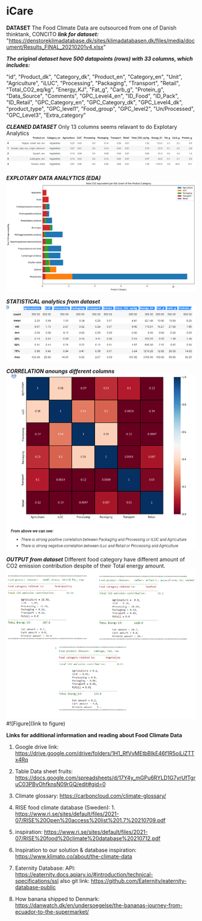 # iCare
**DATASET**
The Food Climate Data are outsourced from one of Danish thinktank, CONCITO
_**link for dataset:**_ "https://denstoreklimadatabase.dk/sites/klimadatabasen.dk/files/media/document/Results_FINAL_20210201v4.xlsx"

_**The original dataset have 500 datapoints (rows) with 33 columns, which includes:**_

"id", "Product_dk", "Category_dk", "Product_en", "Category_en", "Unit", "Agriculture", "iLUC", "Processing", "Packaging", "Transport", "Retail", "Total_CO2_eq/kg", "Energy_KJ", "Fat_g", "Carb_g", "Protein_g", "Data_Source", "Comments", "GPC_Level4_en", "ID_Food", "ID_Pack", "ID_Retail", "GPC_Category_en", "GPC_Category_dk", "GPC_Level4_dk", "product_type", "GPC_level1", "Food_group", "GPC_level2", "Un/Processed", "GPC_Level3", "Extra_category"

_**CLEANED DATASET**_
Only 13 columns seems relavant to do Explotary Analytics
![Overview of cleaned dataset](https://github.com/mrchapagain/iCare/blob/main/overview%20of%20DataSet.PNG?raw=true) 

**_EXPLOTARY DATA ANALYTICS (EDA)_**
![Figure](https://github.com/mrchapagain/iCare/blob/main/Overview%20of%20Total%20CO2%20emission.png?raw=true)

_**STATISTICAL analytics from dataset**_
![Discription Of dataSet](https://github.com/mrchapagain/iCare/raw/main/Description%20of%20DataSet.PNG)

_**CORRELATION anoungs different columns**_
![Correlation Among Columns](https://github.com/mrchapagain/iCare/raw/main/Correlation_Among_Columns.PNG)  

_**OUTPUT from dataset**_
Different food category have different amount of CO2 emission contribution despite of their Total energy amount.
![Comparision of CO2 Emission by FoodCategory](https://github.com/mrchapagain/iCare/raw/main/Comparision%20of%20CO2%20Emission%20by%20FoodCategory.png)
#![Figure](link to figure) 

**Links for additional information and reading about Food Climate Data**
1.  Google drive link: https://drive.google.com/drive/folders/1H1_RfVvMEtbBIkE46f1R5oiLiZTTx4Rq

2.  Table Data sheet fruits: https://docs.google.com/spreadsheets/d/17Y4y_mGPu6RYLD1G7yrUfTgruC03PByOhfknsN09rGQ/edit#gid=0

3.  Climate glossary: https://carboncloud.com/climate-glossary/

4.  RISE food climate database (Sweden): 1. https://www.ri.se/sites/default/files/2021-07/RISE%20Open%20access%20list%201.7%20210709.pdf
5.  inspiration: https://www.ri.se/sites/default/files/2021-07/RISE%20food%20climate%20database%20210712.pdf

6.  Inspiration to our solution & database inspiration: https://www.klimato.co/about/the-climate-data

7.  Eaternity Database: API: https://eaternity.docs.apiary.io/#introduction/technical-specifications/ssl
also git link: https://github.com/Eaternity/eaternity-database-public

8.  How banana shipped to Denmark: https://danwatch.dk/en/undersoegelse/the-bananas-journey-from-ecuador-to-the-supermarket/

